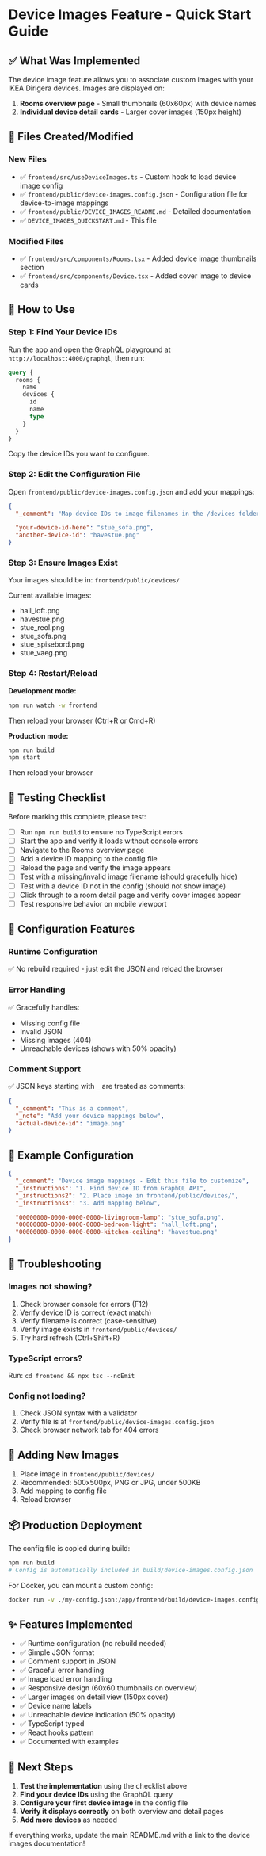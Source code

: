 # Device Images Feature - Quick Start Guide

## ✅ What Was Implemented

The device image feature allows you to associate custom images with your IKEA Dirigera devices. Images are displayed on:

1. **Rooms overview page** - Small thumbnails (60x60px) with device names
2. **Individual device detail cards** - Larger cover images (150px height)

## 📁 Files Created/Modified

### New Files

- ✅ `frontend/src/useDeviceImages.ts` - Custom hook to load device image config
- ✅ `frontend/public/device-images.config.json` - Configuration file for device-to-image mappings
- ✅ `frontend/public/DEVICE_IMAGES_README.md` - Detailed documentation
- ✅ `DEVICE_IMAGES_QUICKSTART.md` - This file

### Modified Files

- ✅ `frontend/src/components/Rooms.tsx` - Added device image thumbnails section
- ✅ `frontend/src/components/Device.tsx` - Added cover image to device cards

## 🚀 How to Use

### Step 1: Find Your Device IDs

Run the app and open the GraphQL playground at `http://localhost:4000/graphql`, then run:

```graphql
query {
  rooms {
    name
    devices {
      id
      name
      type
    }
  }
}
```

Copy the device IDs you want to configure.

### Step 2: Edit the Configuration File

Open `frontend/public/device-images.config.json` and add your mappings:

```json
{
  "_comment": "Map device IDs to image filenames in the /devices folder",

  "your-device-id-here": "stue_sofa.png",
  "another-device-id": "havestue.png"
}
```

### Step 3: Ensure Images Exist

Your images should be in: `frontend/public/devices/`

Current available images:

- hall_loft.png
- havestue.png
- stue_reol.png
- stue_sofa.png
- stue_spisebord.png
- stue_vaeg.png

### Step 4: Restart/Reload

**Development mode:**

```bash
npm run watch -w frontend
```

Then reload your browser (Ctrl+R or Cmd+R)

**Production mode:**

```bash
npm run build
npm start
```

Then reload your browser

## 🧪 Testing Checklist

Before marking this complete, please test:

- [ ] Run `npm run build` to ensure no TypeScript errors
- [ ] Start the app and verify it loads without console errors
- [ ] Navigate to the Rooms overview page
- [ ] Add a device ID mapping to the config file
- [ ] Reload the page and verify the image appears
- [ ] Test with a missing/invalid image filename (should gracefully hide)
- [ ] Test with a device ID not in the config (should not show image)
- [ ] Click through to a room detail page and verify cover images appear
- [ ] Test responsive behavior on mobile viewport

## 🔧 Configuration Features

### Runtime Configuration

✅ No rebuild required - just edit the JSON and reload the browser

### Error Handling

✅ Gracefully handles:

- Missing config file
- Invalid JSON
- Missing images (404)
- Unreachable devices (shows with 50% opacity)

### Comment Support

✅ JSON keys starting with `_` are treated as comments:

```json
{
  "_comment": "This is a comment",
  "_note": "Add your device mappings below",
  "actual-device-id": "image.png"
}
```

## 📝 Example Configuration

```json
{
  "_comment": "Device image mappings - Edit this file to customize",
  "_instructions": "1. Find device ID from GraphQL API",
  "_instructions2": "2. Place image in frontend/public/devices/",
  "_instructions3": "3. Add mapping below",

  "00000000-0000-0000-0000-livingroom-lamp": "stue_sofa.png",
  "00000000-0000-0000-0000-bedroom-light": "hall_loft.png",
  "00000000-0000-0000-0000-kitchen-ceiling": "havestue.png"
}
```

## 🐛 Troubleshooting

### Images not showing?

1. Check browser console for errors (F12)
2. Verify device ID is correct (exact match)
3. Verify filename is correct (case-sensitive)
4. Verify image exists in `frontend/public/devices/`
5. Try hard refresh (Ctrl+Shift+R)

### TypeScript errors?

Run: `cd frontend && npx tsc --noEmit`

### Config not loading?

1. Check JSON syntax with a validator
2. Verify file is at `frontend/public/device-images.config.json`
3. Check browser network tab for 404 errors

## 🎨 Adding New Images

1. Place image in `frontend/public/devices/`
2. Recommended: 500x500px, PNG or JPG, under 500KB
3. Add mapping to config file
4. Reload browser

## 📦 Production Deployment

The config file is copied during build:

```bash
npm run build
# Config is automatically included in build/device-images.config.json
```

For Docker, you can mount a custom config:

```bash
docker run -v ./my-config.json:/app/frontend/build/device-images.config.json ...
```

## ✨ Features Implemented

- ✅ Runtime configuration (no rebuild needed)
- ✅ Simple JSON format
- ✅ Comment support in JSON
- ✅ Graceful error handling
- ✅ Image load error handling
- ✅ Responsive design (60x60 thumbnails on overview)
- ✅ Larger images on detail view (150px cover)
- ✅ Device name labels
- ✅ Unreachable device indication (50% opacity)
- ✅ TypeScript typed
- ✅ React hooks pattern
- ✅ Documented with examples

## 🎯 Next Steps

1. **Test the implementation** using the checklist above
2. **Find your device IDs** using the GraphQL query
3. **Configure your first device image** in the config file
4. **Verify it displays correctly** on both overview and detail pages
5. **Add more devices** as needed

If everything works, update the main README.md with a link to the device images documentation!
